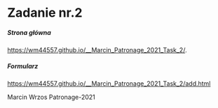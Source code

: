 # Zadanie nr.2

##### Strona główna
https://wm44557.github.io/__Marcin_Patronage_2021_Task_2/.
##### Formularz
https://wm44557.github.io/__Marcin_Patronage_2021_Task_2/add.html

Marcin Wrzos  Patronage-2021
